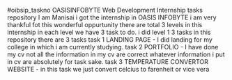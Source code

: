 #oibsip_taskno
OASISINFOBYTE Web Development Internship tasks repository
I am Manisai
i got the internship in OASIS INFOBYTE i am very thankful fot this wonderful oppurtunity
there are total 3 levels in this internship in each level we have 3 task to do.
i did level 1 3 tasks 
in this repository there are 3 tasks
task 1 LANDING PAGE - I did landing for my college in which i am currently studying.
task 2 PORTFOLIO - I have done my cv not all the information in my cv are correct whatever information i put in cv are absolutely for task sake.
task 3 TEMPERATURE CONVERTOR WEBSITE -  in this task we just convert celcius to farenheit or vice vera
